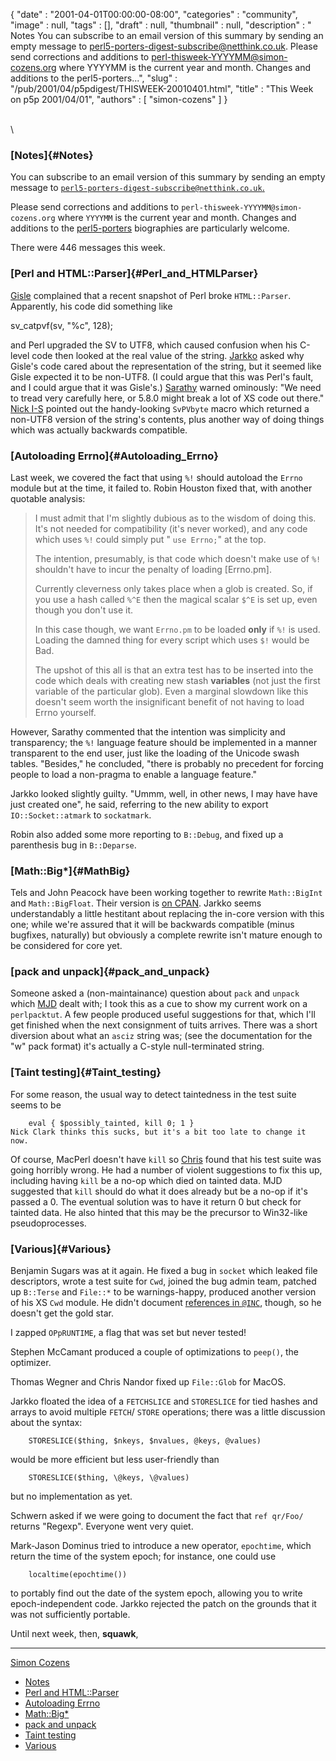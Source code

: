 {
   "date" : "2001-04-01T00:00:00-08:00",
   "categories" : "community",
   "image" : null,
   "tags" : [],
   "draft" : null,
   "thumbnail" : null,
   "description" : " Notes You can subscribe to an email version of this summary by sending an empty message to perl5-porters-digest-subscribe@netthink.co.uk. Please send corrections and additions to perl-thisweek-YYYYMM@simon-cozens.org where YYYYMM is the current year and month. Changes and additions to the perl5-porters...",
   "slug" : "/pub/2001/04/p5pdigest/THISWEEK-20010401.html",
   "title" : "This Week on p5p 2001/04/01",
   "authors" : [
      "simon-cozens"
   ]
}





\
\

### [Notes]{#Notes}

You can subscribe to an email version of this summary by sending an
empty message to
[`perl5-porters-digest-subscribe@netthink.co.uk`.](mailto:perl5-porters-digest-subscribe@netthink.co.uk)

Please send corrections and additions to
`perl-thisweek-YYYYMM@simon-cozens.org` where `YYYYMM` is the current
year and month. Changes and additions to the
[perl5-porters](http://simon-cozens.org/writings/whos-who.html)
biographies are particularly welcome.

There were 446 messages this week.

### [Perl and HTML::Parser]{#Perl_and_HTMLParser}

[Gisle](http://simon-cozens.org/writings/whos-who.html#AAS) complained
that a recent snapshot of Perl broke `HTML::Parser`. Apparently, his
code did something like

sv\_catpvf(sv, "%c", 128);

and Perl upgraded the SV to UTF8, which caused confusion when his
C-level code then looked at the real value of the string.
[Jarkko](http://simon-cozens.org/writings/whos-who.html#HIETANIEMI)
asked why Gisle's code cared about the representation of the string, but
it seemed like Gisle expected it to be non-UTF8. (I could argue that
this was Perl's fault, and I could argue that it was Gisle's.)
[Sarathy](http://simon-cozens.org/writings/whos-who.html#GURUSAMY)
warned ominously: "We need to tread very carefully here, or 5.8.0 might
break a lot of XS code out there." [Nick
I-S](http://simon-cozens.org/writings/whos-who.html#ING-SIMMONS) pointed
out the handy-looking `SvPVbyte` macro which returned a non-UTF8 version
of the string's contents, plus another way of doing things which was
actually backwards compatible.

### [Autoloading Errno]{#Autoloading_Errno}

Last week, we covered the fact that using `%!` should autoload the
`Errno` module but at the time, it failed to. Robin Houston fixed that,
with another quotable analysis:

> I must admit that I'm slightly dubious as to the wisdom of doing this.
> It's not needed for compatibility (it's never worked), and any code
> which uses `%!` could simply put " `use Errno;`" at the top.
>
> The intention, presumably, is that code which doesn't make use of `%!`
> shouldn't have to incur the penalty of loading \[Errno.pm\].
>
> Currently cleverness only takes place when a glob is created. So, if
> you use a hash called `%^E` then the magical scalar `$^E` is set up,
> even though you don't use it.
>
> In this case though, we want `Errno.pm` to be loaded **only** if `%!`
> is used. Loading the damned thing for every script which uses `$!`
> would be Bad.
>
> The upshot of this all is that an extra test has to be inserted into
> the code which deals with creating new stash **variables** (not just
> the first variable of the particular glob). Even a marginal slowdown
> like this doesn't seem worth the insignificant benefit of not having
> to load Errno yourself.

However, Sarathy commented that the intention was simplicity and
transparency; the `%!` language feature should be implemented in a
manner transparent to the end user, just like the loading of the Unicode
swash tables. "Besides," he concluded, "there is probably no precedent
for forcing people to load a non-pragma to enable a language feature."

Jarkko looked slightly guilty. "Ummm, well, in other news, I may have
have just created one", he said, referring to the new ability to export
`IO::Socket::atmark` to `sockatmark`.

Robin also added some more reporting to `B::Debug`, and fixed up a
parenthesis bug in `B::Deparse`.

### [Math::Big\*]{#MathBig}

Tels and John Peacock have been working together to rewrite
`Math::BigInt` and `Math::BigFloat`. Their version is [on
CPAN](http://www.cpan.org/authors/id/T/TE/TELS/). Jarkko seems
understandably a little hestitant about replacing the in-core version
with this one; while we're assured that it will be backwards compatible
(minus bugfixes, naturally) but obviously a complete rewrite isn't
mature enough to be considered for core yet.

### [pack and unpack]{#pack_and_unpack}

Someone asked a (non-maintainance) question about `pack` and `unpack`
which [MJD](http://simon-cozens.org/writings/whos-who.html#DOMINUS)
dealt with; I took this as a cue to show my current work on a
`perlpacktut`. A few people produced useful suggestions for that, which
I'll get finished when the next consignment of tuits arrives. There was
a short diversion about what an `asciz` string was; (see the
documentation for the "w" pack format) it's actually a C-style
null-terminated string.

### [Taint testing]{#Taint_testing}

For some reason, the usual way to detect taintedness in the test suite
seems to be

        eval { $possibly_tainted, kill 0; 1 }
    Nick Clark thinks this sucks, but it's a bit too late to change it now.

Of course, MacPerl doesn't have `kill` so
[Chris](http://simon-cozens.org/writings/whos-who.html#NANDOR) found
that his test suite was going horribly wrong. He had a number of violent
suggestions to fix this up, including having `kill` be a no-op which
died on tainted data. MJD suggested that `kill` should do what it does
already but be a no-op if it's passed a 0. The eventual solution was to
have it return 0 but check for tainted data. He also hinted that this
may be the precursor to Win32-like pseudoprocesses.

### [Various]{#Various}

Benjamin Sugars was at it again. He fixed a bug in `socket` which leaked
file descriptors, wrote a test suite for `Cwd`, joined the bug admin
team, patched up `B::Terse` and `File::*` to be warnings-happy, produced
another version of his XS `Cwd` module. He didn't document [references
in
`@INC`](http://www.xray.mpe.mpg.de/mailing-lists/perl5-porters/2001-02/msg01780.html),
though, so he doesn't get the gold star.

I zapped `OPpRUNTIME`, a flag that was set but never tested!

Stephen McCamant produced a couple of optimizations to `peep()`, the
optimizer.

Thomas Wegner and Chris Nandor fixed up `File::Glob` for MacOS.

Jarkko floated the idea of a `FETCHSLICE` and `STORESLICE` for tied
hashes and arrays to avoid multiple `FETCH`/ `STORE` operations; there
was a little discussion about the syntax:

        STORESLICE($thing, $nkeys, $nvalues, @keys, @values)

would be more efficient but less user-friendly than

        STORESLICE($thing, \@keys, \@values)

but no implementation as yet.

Schwern asked if we were going to document the fact that `ref qr/Foo/`
returns "Regexp". Everyone went very quiet.

Mark-Jason Dominus tried to introduce a new operator, `epochtime`, which
return the time of the system epoch; for instance, one could use

        localtime(epochtime())

to portably find out the date of the system epoch, allowing you to write
epoch-independent code. Jarkko rejected the patch on the grounds that it
was not sufficiently portable.

Until next week, then, **squawk**,

------------------------------------------------------------------------

[Simon Cozens](mailto:simon@brecon.co.uk)
-   [Notes](#Notes)
-   [Perl and HTML::Parser](#Perl_and_HTMLParser)
-   [Autoloading Errno](#Autoloading_Errno)
-   [Math::Big\*](#MathBig)
-   [pack and unpack](#pack_and_unpack)
-   [Taint testing](#Taint_testing)
-   [Various](#Various)


